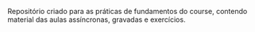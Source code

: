 Repositório criado para as práticas de fundamentos do course, contendo material das aulas assíncronas, gravadas e exercícios. 
